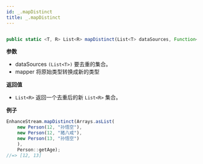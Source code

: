 ```yaml
---
id: _.mapDistinct
title: _.mapDistinct
---
```


```javascript

public static <T, R> List<R> mapDistinct(List<T> dataSources, Function<T, R> mapper)

```


**参数**

- dataSources `(List<T>)` 要去重的集合。
- mapper                  将原始类型转换成新的类型

**返回值**

- `List<R>` 返回一个去重后的新 `List<R>` 集合。

**例子**

```javascript
EnhanceStream.mapDistinct(Arrays.asList(
    new Person(12, "孙悟空"),
    new Person(12, "猪八戒"),
    new Person(13, "孙悟空")
    ),
    Person::getAge);
//=> [12, 13]
```
